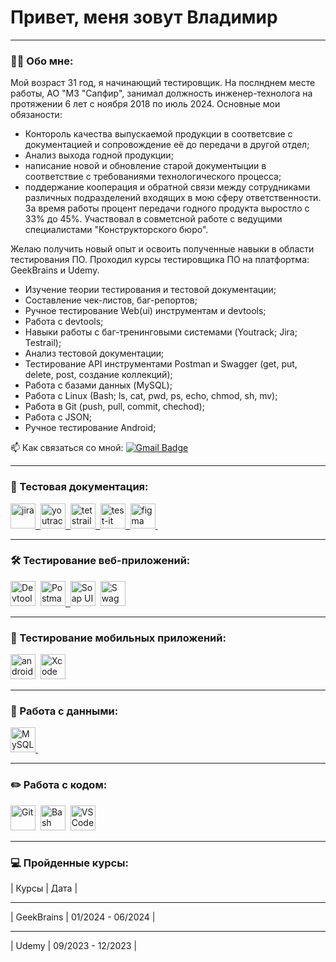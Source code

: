 # Привет, меня зовут Владимир

---

### 👨‍💻 Обо мне:

Мой возраст 31 год, я начинающий тестировщик. На послнднем месте работы, АО "МЗ "Сапфир", занимал должность инженер-технолога на протяжении 6 лет с ноября 2018 по июль 2024. Основные мои обязаности:
- Контороль качества выпускаемой продукции в соответсвие с документацией и сопровождение её до передачи в другой отдел;
- Анализ выхода годной продукции;
- написание новой и обновление старой документыции в соответствие с требованиями технологического процесса;
- поддержание кооперация и обратной связи между сотрудниками различных подразделений входящих в мою сферу ответственности.
За время работы процент передачи годного продукта выростло с 33% до 45%. Участвовал в совметсной работе с ведущими специалистами "Конструкторского бюро".

Желаю получить новый опыт и освоить полученные навыки в области тестирования ПО. Проходил курсы тестировщика ПО на платфортма: GeekBrains и Udemy. 
- Изучение теории тестирования и тестовой документации;
- Составление чек-листов, баг-репортов;
- Ручное тестирование Web(ui) инструментам и devtools;
- Работа с devtools;
- Навыки работы с баг-тренинговыми системами (Youtrack; Jira; Testrail);
- Анализ тестовой документации;
- Тестирование API инструментами Postman и Swagger (get, put, delete, post, создание коллекций);
- Работа с базами данных (MySQL);
- Работа с Linux (Bash; ls, cat, pwd, ps, echo, chmod, sh, mv);
- Работа в Git (push, pull, commit, chechod);
- Работа с JSON;
- Ручное тестирование Android;

📫 Как связаться со мной:  [![Gmail Badge](https://img.shields.io/badge/-Gmail-red?style=flat&logo=Gmail&logoColor=white)](mailto:qa.maverik2156@gmail.com)

---

### 📁 Тестовая документация:

<div>
<a href= https://drive.google.com/drive/folders/1UTGQAkeAe8QnUTs74XUm7zMixbCARpaM?usp=drive_link> 
  <img src="https://cdn.jsdelivr.net/gh/devicons/devicon/icons/jira/jira-original.svg"
   title="jira" alt="jira" width="40" height="40"/>&nbsp
  <img src="https://upload.wikimedia.org/wikipedia/commons/thumb/8/8d/YouTrack_Icon.svg/1024px-YouTrack_Icon.svg.png?20200803082248" 
  title="youtrack" alt="youtrack" width="40" height="40"/>&nbsp
  <img src="https://codahosted.io/packs/21236/unversioned/assets/LOGO/ba1091c59bab89cd2fd0f289622731fe16113d7b00905abe64759c313a4b73b76c1b0426076ed76cb74752234c734131df46992d5b8b48fc13e264240e4f7119f736cfeb64df36ded54b5cbf6198b9cadedf18dd0cac5c7dbcd16e6336c29363cd1292ba" 
  title="testrail" alt="tetstrail" width="40" height="40"/>&nbsp
  <img src="https://testit.software/themes/ino-testit/assets/images/logo/logo.svg" 
  alt="test-it" title="test-it" alt="test-it" width="40" height="40"/>&nbsp
  <img src="https://cdn.jsdelivr.net/gh/devicons/devicon/icons/figma/figma-original.svg"
   title="figma" alt="figma" width="40" height="40"/>&nbsp
  </a>
</div>

---

### 🛠 Тестирование веб-приложений:

<div>
  <img src="https://d33wubrfki0l68.cloudfront.net/38b5c953a4667366685d55db55d057c86db1fc54/a0fdc/static/acae6b24d940347661ca901ea07f47c1/chrome-dev-logo-icon.png" 
  title="Devtools" alt="Devtools" width="40" height="40"/>&nbsp
  <a href= https://web.postman.co/workspace/My-Workspace~7294f822-179f-4d8d-86c9-10ffc7f95106/collection/34714620-f02b0057-932e-40b1-b308-0b9eecd8b0fc> <img src="https://seeklogo.com/images/P/postman-logo-0087CA0D15-seeklogo.com.png"  
  title="Postman" alt="Postman" width="40" height="40"/>&nbsp
  </a>
  <img src="https://soapui.ru/img/soapui-1.png" 
  title="Soap UI" alt="Soap UI" width="40" height="40"/>&nbsp
  <img src="https://blog.skillfactory.ru/wp-content/uploads/2023/02/1_ihb6hdmaw48vjtbsjyhbzg-1830140.png" 
  title="Swagger" alt="Swagger" width="40" height="40"/>&nbsp
</div>

---

### 📱 Тестирование мобильных приложений:

<div>
  <img src="https://cdn.jsdelivr.net/gh/devicons/devicon/icons/androidstudio/androidstudio-original.svg" title="android-studio" alt="android-studio" width="40" height="40"/>&nbsp
  <img src="https://cdn.jsdelivr.net/gh/devicons/devicon/icons/xcode/xcode-original.svg" 
  title="Xcode" alt="Xcode" width="40" height="40"/>&nbsp
 </div>

---

### 💾 Работа с данными:

<div>
<a href= https://drive.google.com/drive/folders/1Wez-RWlt86BSik-SUOcIX5HTq3fJk2Yd?usp=drive_link>
  <img src="https://cdn.jsdelivr.net/gh/devicons/devicon/icons/mysql/mysql-original.svg" 
  title="MySQL" alt="MySQL" width="40" height="40"/>&nbsp
</a>
</div>

---

### ✏️ Работа с кодом:

<div>
  <img src="https://cdn.jsdelivr.net/gh/devicons/devicon/icons/git/git-original.svg" 
  title="Git" alt="Git" width="40" height="40"/>&nbsp
  <img src="https://upload.wikimedia.org/wikipedia/commons/thumb/4/4b/Bash_Logo_Colored.svg/1024px-Bash_Logo_Colored.svg.png?20180723054350"
   title="Bash" alt="Bash" width="40" height="40"/>&nbsp
  <img src="https://cdn.jsdelivr.net/gh/devicons/devicon/icons/vscode/vscode-original.svg"
   title="VSCode" alt="VSCode" width="40" height="40"/>&nbsp
  
</div>

---

 ### 💻 Пройденные курсы:

| Курсы                                                           | Дата              | 

---

| GeekBrains                                                      | 01/2024 - 06/2024 | 

---

| Udemy                                                           | 09/2023 - 12/2023 | 


